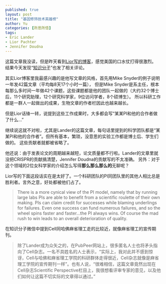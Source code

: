 ```yaml
---
published: true
layout: post
title: "基因修饰技术英雄榜"
author: Yu
categories: [所思所悟]
tags:
- Eric Lander
- Lior Pachter
- Jennifer Doudna
---
```


这篇文章我没读，但是昨天看到[Lior写的博客](https://liorpachter.wordpress.com/2016/01/18/the-heroes-of-crispr/)，感觉美国的口水仗打得很激烈。
结果今天发现<q>[知识分子](http://mp.weixin.qq.com/s?__biz=MzIyNDA2NTI4Mg==&mid=405433180&idx=1&sn=a6912f53e2edfe11c4e98c6796c7c235&scene=0)</q>也发了相关评论。

其实Lior博客里我最感兴趣的是他写文章的风格，首先用Mike Snyder的例子说明一年发42篇文章（平均每8天17个小时一篇），
但是Mike Snyder是系主任，根本每那么多时间一年做42个课题，这些课题都是他的团队一起做的（大约32个博士后，11个研究助理，12个研究科学家，9位访问学者，8个硕博生）。
所以科研工作都是一群人一起做出的成果，生物文章的作者栏因此也越来越长。

但是Lior话锋一转，说提到这些工作成果时，大多都会写“某某PI和他的合作者做了什么...” 

继续说这就不对啦，尤其是Lander的这篇文章，每句话里提到的科学团队都是“某某PI和他的合作者”。但所有基本，繁琐，没意思的实验工作都是博士后、学生们做的。
这些贡献者就都被省略了。

他还说：由于发表论文的周期越来越短，论文质量都不行啦。Lander的文章里就没把CRISPR的贡献搞清楚，Jennifer Doudna的贡献写的不太准确。
另外：对于这个领域的2位女科学家的介绍怎么写得**那么那么那么的**无聊呢？

Lior写的下面这段话实在是太好了。一个科研团队的PI同团队里的其他人相比总是胜利者。言外之意，好处都被他们占了。

> There is a more cynical view of the PI model, namely that by running large labs PIs are able to benefit from a scientific roulette of their own making. PIs can claim credit for successes while blaming underlings for failures. Even one success can fund numerous failures, and so the wheel spins faster and faster…the PI always wins. Of course the mad rush to win leads to an overall deterioration of quality. 

在知识分子微信中提到Cell同哈佛麻省理工走的比较近，就像麻省理工的宣传期刊。

>除了Lander成为众矢之的，在PubPeer网站上，很多匿名人士也将矛头指向了Cell杂志。一名不具姓名的人士表示，“实际上，我对此并不感到惊讶，Cell与哈佛和麻省理工学院的科研群体走得很近，Cell杂志就像是麻省理工学院的宣传期刊一样”。也有人说，“很难相信，这篇文章竟然出现在Cell杂志Scientific Perspective栏目上，我很想看评审专家的意见，以及他们如何让这篇不切实际的文章得以通过。”
